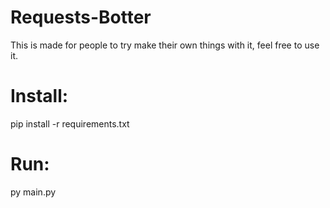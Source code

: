 # Requests-Botter
This is made for people to try make their own things with it, feel free to use it.

# Install:
pip install -r requirements.txt

# Run:
py main.py
